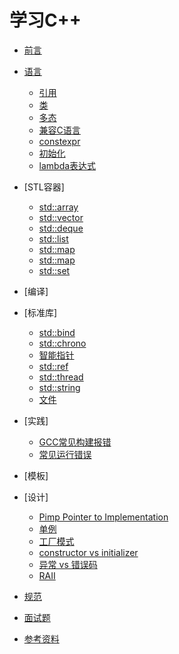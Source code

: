 # 学习C++

- [前言](https://github.com/qinzhengke/zk-note/blob/master/programming/cpp/preface.md)

- [语言](https://github.com/qinzhengke/zk-note/blob/master/programming/cpp/language.md)

  - [引用](https://github.com/qinzhengke/zk-note/blob//programming/cpp/language/reference.md)
  - [类](https://github.com/qinzhengke/zk-note/blob//programming/cpp/language/class.md)
  - [多态](https://github.com/qinzhengke/zk-note/blob//programming/cpp/language/polymorphism.md)
  - [兼容C语言](https://github.com/qinzhengke/zk-note/blob//programming/cpp/language/mix_with_c.md)
  - [constexpr](https://github.com/qinzhengke/zk-note/blob/master/programming/cpp/cpp11/constexpr.md)
  - [初始化](https://github.com/qinzhengke/zk-note/blob/master/programming/cpp/cpp11/initializer.md)
  - [lambda表达式](https://github.com/qinzhengke/zk-note/blob/master/programming/cpp/cpp11/lambda.md)

- [STL容器]
   - [std::array](https://github.com/qinzhengke/zk-note/blob/master/programming/cpp/stl/std_array.md)
   - [std::vector](https://github.com/qinzhengke/zk-note/blob/master/programming/cpp/stl/std_vector.md)
   - [std::deque](https://github.com/qinzhengke/zk-note/blob/master/programming/cpp/stl/std_deque.md)
   - [std::list](https://github.com/qinzhengke/zk-note/blob/master/programming/cpp/stl/std_list.md)
   - [std::map](https://github.com/qinzhengke/zk-note/blob/master/programming/cpp/stl/std_map.md)
   - [std::map](https://github.com/qinzhengke/zk-note/blob/master/programming/cpp/stl/std_unordered_map.md)
   - [std::set](https://github.com/qinzhengke/zk-note/blob/master/programming/cpp/stl/std_set.md)

- [编译]

- [标准库]
  - [std::bind](https://github.com/qinzhengke/zk-note/blob/master/programming/cpp/cpp11/bind.md)
  - [std::chrono](https://github.com/qinzhengke/zk-note/blob/master/programming/cpp/cpp11/chrono.md)
  - [智能指针](https://github.com/qinzhengke/zk-note/blob/master/programming/cpp/cpp11/smart_pointer.md)
  - [std::ref](https://github.com/qinzhengke/zk-note/blob/master/programming/cpp/cpp11/std_ref.md)
  - [std::thread](https://github.com/qinzhengke/zk-note/blob/master/programming/cpp/cpp11/thread.md)
  - [std::string](https://github.com/qinzhengke/zk-note/blob//programming/cpp/std/string.md)
  - [文件](https://github.com/qinzhengke/zk-note/blob//programming/cpp/std/file_io.md)

- [实践]
  - [GCC常见构建报错](https://github.com/qinzhengke/zk-note/blob/master/programming/cpp/build_errors.md)
  - [常见运行错误](https://github.com/qinzhengke/zk-note/blob//programming/run_faq.md)

- [模板]

- [设计]
  - [Pimp Pointer to Implementation](https://github.com/qinzhengke/zk-note/blob/master/programming/cpp/design_pattern/pimpl.md)
  - [单例](https://github.com/qinzhengke/zk-note/blob/master/programming/cpp/design_pattern/singleton.md)
  - [工厂模式](https://github.com/qinzhengke/zk-note/blob/master/programming/cpp/design_pattern/factory_mode.md)
  - [constructor vs initializer](https://github.com/qinzhengke/zk-note/blob/master/programming/cpp/idioms/constructor_vs_initializer.md)
  - [异常 vs 错误码](https://github.com/qinzhengke/zk-note/blob/master/programming/cpp/idioms/exception_vs_error_code.md)
  - [RAII](https://github.com/qinzhengke/zk-note/blob/master/programming/cpp/idioms/raii.md)

- [规范](https://github.com/qinzhengke/zk-note/blob//programming/cpp/suggestion.md)

- [面试题](https://github.com/qinzhengke/zk-note/blob//programming/cpp/questions.md)

- [参考资料](https://github.com/qinzhengke/zk-note/blob//programming/cpp/articles.md)
